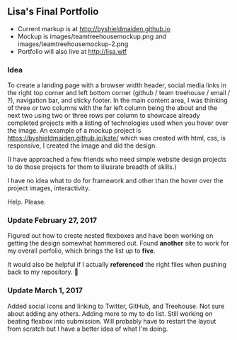 ## Lisa's Final Portfolio

* Current markup is at http://byshieldmaiden.github.io
* Mockup is images/teamtreehousemockup.png and images/teamtreehousemockup-2.png
* Portfolio will also live at http://lisa.wtf

### Idea
To create a landing page with a browser width header, social media links
in the right top corner and left bottom corner (github / team treehouse / email / ?), navigation bar, and sticky footer.
In the main content area, I was thinking of three or two columns with the 
far left column being the about and the next two using two or three rows 
per column to showcase already completed projects with a listing of
technologies used when you hover over the image. An example of a mockup
project is https://byshieldmaiden.github.io/kate/ which was created with html,
css, is responsive, I created the image and did the design.

(I have approached a few friends who need simple website design projects
to do those projects for them to illusrate breadth of skills.)

I have no idea what to do for framework and other than the hover over
the project images, interactivity.

Help. Please.

### Update February 27, 2017
Figured out how to create nested flexboxes and have been working on 
getting the design somewhat hammered out. Found **another** site to work 
for my overall porfolio, which brings the list up to **five**.

It would also be helpful if I actually **referenced** the right files
when pushing back to my repository. :100:

### Update March 1, 2017
Added social icons and linking to Twitter, GitHub, and Treehouse. Not
sure about adding any others. Adding more to my to do list. Still working
on beating flexbox into submission. Will probably have to restart the layout
from scratch but I have a better idea of what I'm doing.

